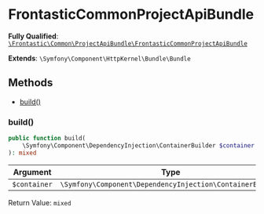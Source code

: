 #  FrontasticCommonProjectApiBundle

**Fully Qualified**: [`\Frontastic\Common\ProjectApiBundle\FrontasticCommonProjectApiBundle`](../../../src/php/ProjectApiBundle/FrontasticCommonProjectApiBundle.php)

**Extends**: `\Symfony\Component\HttpKernel\Bundle\Bundle`

## Methods

* [build()](#build)

### build()

```php
public function build(
    \Symfony\Component\DependencyInjection\ContainerBuilder $container
): mixed
```

Argument|Type|Default|Description
--------|----|-------|-----------
`$container`|`\Symfony\Component\DependencyInjection\ContainerBuilder`||

Return Value: `mixed`

